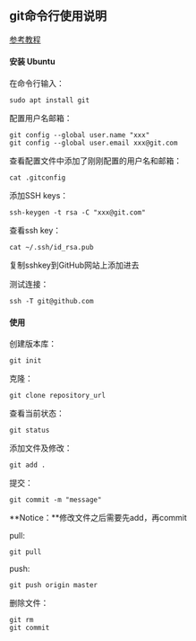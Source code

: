 ## **git命令行使用说明**

[参考教程](https://www.linuxidc.com/Linux/2018-05/152611.htm)

#### 安装 Ubuntu

在命令行输入：
```
sudo apt install git
```

配置用户名邮箱：
```
git config --global user.name "xxx"
git config --global user.email xxx@git.com
```
查看配置文件中添加了刚刚配置的用户名和邮箱：
```
cat .gitconfig
````

添加SSH keys：
```
ssh-keygen -t rsa -C "xxx@git.com"
```
查看ssh key：
```
cat ~/.ssh/id_rsa.pub
```
复制sshkey到GitHub网站上添加进去

测试连接：
```
ssh -T git@github.com
```

#### 使用
创建版本库：
```
git init
```

克隆：
```
git clone repository_url
```

查看当前状态：
```
git status
```

添加文件及修改：
```
git add .
```

提交：
```
git commit -m "message"
```
**Notice：**修改文件之后需要先add，再commit


pull:
```
git pull
```

push:
```
git push origin master
```

删除文件：
```
git rm
git commit
```